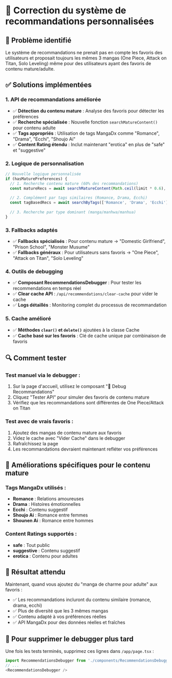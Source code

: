 # 🔧 Correction du système de recommandations personnalisées

## 🎯 Problème identifié
Le système de recommandations ne prenait pas en compte les favoris des utilisateurs et proposait toujours les mêmes 3 mangas (One Piece, Attack on Titan, Solo Leveling) même pour des utilisateurs ayant des favoris de contenu mature/adulte.

## ✅ Solutions implémentées

### 1. **API de recommandations améliorée**
- ✅ **Détection du contenu mature** : Analyse des favoris pour détecter les préférences
- ✅ **Recherche spécialisée** : Nouvelle fonction `searchMatureContent()` pour contenu adulte
- ✅ **Tags appropriés** : Utilisation de tags MangaDx comme "Romance", "Drama", "Ecchi", "Shoujo Ai"
- ✅ **Content Rating étendu** : Inclut maintenant "erotica" en plus de "safe" et "suggestive"

### 2. **Logique de personnalisation**
```typescript
// Nouvelle logique personnalisée
if (hasMaturePreferences) {
  // 1. Recherche contenu mature (60% des recommandations)
  const matureRecs = await searchMatureContent(Math.ceil(limit * 0.6), excludeIds);
  
  // 2. Complément par tags similaires (Romance, Drama, Ecchi)
  const tagBasedRecs = await searchByTags(['Romance', 'Drama', 'Ecchi'], remainingLimit, excludeIds);
  
  // 3. Recherche par type dominant (manga/manhwa/manhua)
}
```

### 3. **Fallbacks adaptés**
- ✅ **Fallbacks spécialisés** : Pour contenu mature → "Domestic Girlfriend", "Prison School", "Monster Musume"
- ✅ **Fallbacks généraux** : Pour utilisateurs sans favoris → "One Piece", "Attack on Titan", "Solo Leveling"

### 4. **Outils de debugging**
- ✅ **Composant RecommendationsDebugger** : Pour tester les recommendations en temps réel
- ✅ **Clear cache API** : `/api/recommendations/clear-cache` pour vider le cache
- ✅ **Logs détaillés** : Monitoring complet du processus de recommandation

### 5. **Cache amélioré**
- ✅ **Méthodes `clear()` et `delete()`** ajoutées à la classe Cache
- ✅ **Cache basé sur les favoris** : Clé de cache unique par combinaison de favoris

## 🔍 Comment tester

### Test manuel via le debugger :
1. Sur la page d'accueil, utilisez le composant "🔧 Debug Recommandations"
2. Cliquez "Tester API" pour simuler des favoris de contenu mature
3. Vérifiez que les recommandations sont différentes de One Piece/Attack on Titan

### Test avec de vrais favoris :
1. Ajoutez des mangas de contenu mature aux favoris
2. Videz le cache avec "Vider Cache" dans le debugger
3. Rafraîchissez la page
4. Les recommandations devraient maintenant refléter vos préférences

## 🎨 Améliorations spécifiques pour le contenu mature

### Tags MangaDx utilisés :
- **Romance** : Relations amoureuses
- **Drama** : Histoires émotionnelles
- **Ecchi** : Contenu suggestif
- **Shoujo Ai** : Romance entre femmes
- **Shounen Ai** : Romance entre hommes

### Content Ratings supportés :
- **safe** : Tout public
- **suggestive** : Contenu suggestif
- **erotica** : Contenu pour adultes

## 🚀 Résultat attendu

Maintenant, quand vous ajoutez du "manga de charme pour adulte" aux favoris :
- ✅ Les recommandations incluront du contenu similaire (romance, drama, ecchi)
- ✅ Plus de diversité que les 3 mêmes mangas
- ✅ Contenu adapté à vos préférences réelles
- ✅ API MangaDx pour des données réelles et fraîches

## 🔧 Pour supprimer le debugger plus tard

Une fois les tests terminés, supprimez ces lignes dans `/app/page.tsx` :
```typescript
import RecommendationsDebugger from './components/RecommendationsDebugger';
// ...
<RecommendationsDebugger />
```
